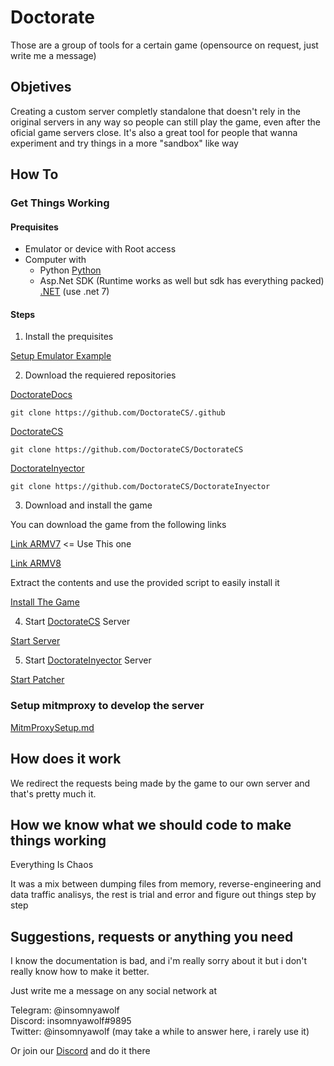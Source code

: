 # Doctorate

Those are a group of tools for a certain game (opensource on request, just write me a message)

## Objetives

Creating a custom server completly standalone that doesn't rely in the original servers in any way so people can still play the game,
even after the oficial game servers close.
It's also a great tool for people that wanna experiment and try things in a more "sandbox" like way

## How To

### Get Things Working

#### Prequisites

* Emulator or device with Root access
* Computer with
  * Python [Python](https://www.python.org/downloads/)
  * Asp.Net SDK (Runtime works as well but sdk has everything packed) [.NET](https://dotnet.microsoft.com/en-us/download) (use .net 7)

#### Steps

1. Install the prequisites

[Setup Emulator Example]()

2. Download the requiered repositories

[DoctorateDocs]

```
git clone https://github.com/DoctorateCS/.github
```

[DoctorateCS]

```
git clone https://github.com/DoctorateCS/DoctorateCS
```

[DoctorateInyector]

```
git clone https://github.com/DoctorateCS/DoctorateInyector
```

3. Download and install the game

You can download the game from the following links

[Link ARMV7](https://arknights.moe/download-32) <= Use This one

[Link ARMV8](https://arknights.moe/download-64)

Extract the contents and use the provided script to easily install it

[Install The Game]()

4. Start [DoctorateCS] Server

[Start Server]()

5. Start [DoctorateInyector] Server

[Start Patcher]()

### Setup mitmproxy to develop the server

[MitmProxySetup.md](/MitmProxySetup.md)

## How does it work

We redirect the requests being made by the game to our own server and that's pretty much it.

## How we know what we should code to make things working

Everything Is Chaos

It was a mix between dumping files from memory, reverse-engineering and data traffic analisys, the rest is trial and error and figure out things step by step

## Suggestions, requests or anything you need

I know the documentation is bad, and i'm really sorry about it but i don't really know how to make it better.

Just write me a message on any social network at

Telegram: @insomnyawolf  
Discord: insomnyawolf#9895  
Twitter: @insomnyawolf (may take a while to answer here, i rarely use it)

Or join our [Discord] and do it there

[Discord]: https://discord.gg/pUj8HQ5FQU
[DoctorateDocs]: https://github.com/DoctorateCS/.github
[DoctorateCS]: https://github.com/DoctorateCS/DoctorateCS
[DoctorateInyector]: https://github.com/DoctorateCS/DoctorateInyector